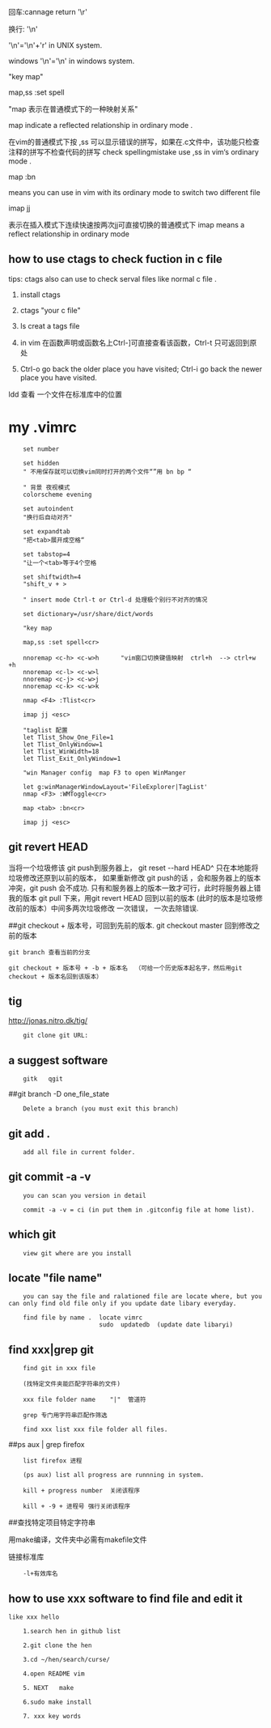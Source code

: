 回车:cannage return '\r'

换行:    '\n'

'\n'='\n'+\'r' in UNIX system.

windows '\n'='\n' in windows system.

"key map"

map,ss :set spell<cr>

"map 表示在普通模式下的一种映射关系"

map indicate a reflected relationship in ordinary mode .

在vim的普通模式下按 ,ss 可以显示错误的拼写，如果在.c文件中，该功能只检查注释的拼写不检查代码的拼写
check spellingmistake use ,ss in vim‘s ordinary mode .

map <tab> :bn<rc>

means you can use <tab> in vim with its ordinary mode to switch two different file

imap <esc> jj

表示在插入模式下连续快速按两次jj可直接切换的普通模式下 imap means a reflect relationship in ordinary mode

## how to use ctags to check fuction in c file 

tips: ctags also can use to check serval files like normal c file .

1. install ctags

2. ctags "your c file" 

3. ls creat a tags file 

4. in vim 在函数声明或函数名上Ctrl-]可直接查看该函数，Ctrl-t 只可返回到原处

5. Ctrl-o go back the older place you have visited;
   Ctrl-i go back the newer place you have visited.


ldd 查看 一个文件在标准库中的位置


# my .vimrc

        set number

        set hidden
        " 不用保存就可以切换vim同时打开的两个文件“”用 bn bp “ 

        " 背景 夜视模式
        colorscheme evening

        set autoindent
        "换行后自动对齐"

        set expandtab
        "把<tab>展开成空格“

        set tabstop=4
        "让一个<tab>等于4个空格

        set shiftwidth=4
        "shift_v + >

        " insert mode Ctrl-t or Ctrl-d 处理极个别行不对齐的情况

        set dictionary=/usr/share/dict/words

        "key map

        map,ss :set spell<cr>

        nnoremap <c-h> <c-w>h      "vim窗口切换键值映射  ctrl+h  --> ctrl+w +h
        nnoremap <c-l> <c-w>l
        nnoremap <c-j> <c-w>j
        nnoremap <c-k> <c-w>k

        nmap <F4> :Tlist<cr>

        imap jj <esc>

        "taglist 配置 
        let Tlist_Show_One_File=1 
        let Tlist_OnlyWindow=1
        let Tlist_WinWidth=18
        let Tlist_Exit_OnlyWindow=1

        "win Manager config  map F3 to open WinManger 

        let g:winManagerWindowLayout='FileExplorer|TagList'
        nmap <F3> :WMToggle<cr>

        map <tab> :bn<cr>

        imap jj <esc>



## git revert HEAD

当将一个垃圾修该 git push到服务器上， git reset --hard HEAD^ 只在本地能将垃圾修改还原到以前的版本， 如果重新修改 git push的话 ，会和服务器上的版本冲突，git push 会不成功. 只有和服务器上的版本一致才可行，此时将服务器上错我的版本 git pull 下来，用git revert HEAD 回到以前的版本 (此时的版本是垃圾修改前的版本）中间多两次垃圾修改 一次错误， 一次去除错误.

##git checkout + 版本号，可回到先前的版本.
    git checkout master 回到修改之前的版本

    git branch 查看当前的分支

    git checkout + 版本号 + -b + 版本名  （可给一个历史版本起名字，然后用git checkout + 版本名回到该版本）

## tig

http://jonas.nitro.dk/tig/

        git clone git URL:

## a  suggest software

        gitk   qgit

##git branch -D one_file_state
        
        Delete a branch (you must exit this branch)


## git add .

        add all file in current folder.

## git commit -a -v
        
        you can scan you version in detail

        commit -a -v = ci (in put them in .gitconfig file at home list).

## which git 

        view git where are you install

## locate "file name" 

        you can say the file and ralationed file are locate where, but you can only find old file only if you update date libary everyday.

        find file by name .  locate vimrc
                             sudo  updatedb  (update date libaryi)
## find xxx|grep git 
        find git in xxx file 
        
        (找特定文件夹能匹配字符串的文件)
        
        xxx file folder name    "|"  管道符
        
        grep 专门用字符串匹配作筛选

        find xxx list xxx file folder all files. 

##ps aux | grep firefox 
        
        list firefox 进程

        (ps aux) list all progress are runnning in system.
        
        kill + progress number  关闭该程序

        kill + -9 + 进程号 强行关闭该程序

##查找特定项目特定字符串


用make编译，文件夹中必需有makefile文件

链接标准库

        -l+有效库名

## how to use xxx software to find file and edit it 
    like xxx hello

        1.search hen in github list 
        
        2.git clone the hen 

        3.cd ~/hen/search/curse/

        4.open README vim  
        
        5. NEXT   make 

        6.sudo make install  

        7. xxx key words
